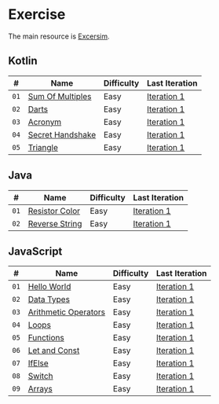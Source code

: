 # Exercise

The main resource is [Excersim](https://exercism.org).

## Kotlin

| #    | Name                                                                              | Difficulty | Last Iteration                                               |
| ---- | --------------------------------------------------------------------------------- | ---------- | ------------------------------------------------------------ |
| `01` | [Sum Of Multiples](https://exercism.org/tracks/kotlin/exercises/sum-of-multiples) | Easy       | [Iteration 1](Exercism/Kotlin/SumOfMultiples/Iteration1.kt)  |
| `02` | [Darts](https://exercism.org/tracks/kotlin/exercises/darts)                       | Easy       | [Iteration 1](Exercism/Kotlin/Darts/Iteration1.kt)           |
| `03` | [Acronym](https://exercism.org/tracks/kotlin/exercises/acronym)                   | Easy       | [Iteration 1](Exercism/Kotlin/Acronym/Iteration1.kt)         |
| `04` | [Secret Handshake](https://exercism.org/tracks/kotlin/exercises/secret-handshake) | Easy       | [Iteration 1](Exercism/Kotlin/SecretHandshake/Iteration1.kt) |
| `05` | [Triangle](https://exercism.org/tracks/kotlin/exercises/triangle)                 | Easy       | [Iteration 1](Exercism/Kotlin/Triangle/Iteration1.kt)        |

## Java

| #    | Name                                                                        | Difficulty | Last Iteration                                             |
| ---- | --------------------------------------------------------------------------- | ---------- | ---------------------------------------------------------- |
| `01` | [Resistor Color](https://exercism.org/tracks/java/exercises/resistor-color) | Easy       | [Iteration 1](Exercism/Java/ResistorColor/Iteration1.java) |
| `02` | [Reverse String](https://exercism.org/tracks/java/exercises/reverse-string) | Easy       | [Iteration 1](Exercism/Java/ReverseString/Iteration1.java) |

## JavaScript

| #    | Name                                                                                                                      | Difficulty | Last Iteration                                                                 |
| ---- | ------------------------------------------------------------------------------------------------------------------------- | ---------- | ------------------------------------------------------------------------------ |
| `01` | [Hello World](https://www.hackerrank.com/challenges/js10-hello-world/problem?isFullScreen=true)                           | Easy       | [Iteration 1](HackerRank/10DaysOfJavaScript/HelloWorld/Iteration1.js)          |
| `02` | [Data Types](https://www.hackerrank.com/challenges/js10-data-types/problem?h_r=next-challenge&h_v=zen&isFullScreen=false) | Easy       | [Iteration 1](HackerRank/10DaysOfJavaScript/DataTypes/Iteration1.js)           |
| `03` | [Arithmetic Operators](https://www.hackerrank.com/challenges/js10-arithmetic-operators/problem?isFullScreen=true)         | Easy       | [Iteration 1](HackerRank/10DaysOfJavaScript/ArithmeticOperators/Iteration1.js) |
| `04` | [Loops](https://www.hackerrank.com/challenges/js10-loops/problem?isFullScreen=true)                                       | Easy       | [Iteration 1](HackerRank/10DaysOfJavaScript/Loops/Iteration1.js)               |
| `05` | [Functions](https://www.hackerrank.com/challenges/js10-function/problem?isFullScreen=true)                                | Easy       | [Iteration 1](HackerRank/10DaysOfJavaScript/Functions/Iteration1.js)           |
| `06` | [Let and Const](https://www.hackerrank.com/challenges/js10-let-and-const/problem?isFullScreen=true)                       | Easy       | [Iteration 1](HackerRank/10DaysOfJavaScript/LetAndConst/Iteration1.js)         |
| `07` | [IfElse](https://www.hackerrank.com/challenges/js10-if-else/problem?isFullScreen=true)                                    | Easy       | [Iteration 1](HackerRank/10DaysOfJavaScript/IfElse/Iteration1.js)              |
| `08` | [Switch](https://www.hackerrank.com/challenges/js10-switch/problem?isFullScreen=true)                                     | Easy       | [Iteration 1](HackerRank/10DaysOfJavaScript/Switch/Iteration1.js)              |
| `09` | [Arrays](https://www.hackerrank.com/challenges/js10-arrays/problem?isFullScreen=true)                                     | Easy       | [Iteration 1](HackerRank/10DaysOfJavaScript/Arrays/Iteration1.js)              |
